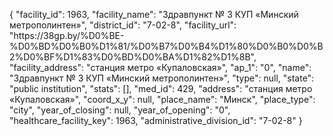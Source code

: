 {
    "facility_id": 1963,
    "facility_name": "Здравпункт № 3 КУП «Минский метрополинтен»",
    "district_id": "7-02-8",
    "facility_url": "https:\/\/38gp.by\/%D0%BE-%D0%BD%D0%B0%D1%81\/%D0%B7%D0%B4%D1%80%D0%B0%D0%B2%D0%BF%D1%83%D0%BD%D0%BA%D1%82%D1%8B",
    "facility_address": "станция метро «Купаловская»",
    "ap_1": "0",
    "name": "Здравпункт № 3 КУП «Минский метрополинтен»",
    "type": null,
    "state": "public institution",
    "stats": [],
    "med_id": 429,
    "address": "станция метро «Купаловская»",
    "coord_x_y": null,
    "place_name": "Минск",
    "place_type": "city",
    "year_of_closing": null,
    "year_of_opening": "0",
    "healthcare_facility_key": 1963,
    "administrative_division_id": "7-02-8"
}